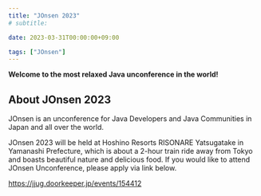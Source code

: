 ```yaml
---
title: "JOnsen 2023"
# subtitle:

date: 2023-03-31T00:00:00+09:00

tags: ["JOnsen"]
---
```

**Welcome to the most relaxed Java unconference in the world!**

## About JOnsen 2023

JOnsen is an unconference for Java Developers and Java Communities in Japan and all over the world.

JOnsen 2023 will be held at Hoshino Resorts RISONARE Yatsugatake in Yamanashi Prefecture, which is about a 2-hour train ride away from Tokyo and boasts beautiful nature and delicious food. If you would like to attend JOnsen Unconference, please apply via link below.

https://jjug.doorkeeper.jp/events/154412
